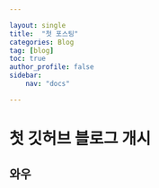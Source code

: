 ```yaml
---

layout: single
title:  "첫 포스팅"
categories: Blog
tag: [blog]
toc: true
author_profile: false
sidebar:
    nav: "docs"

---
```


# 첫 깃허브 블로그 개시
## 와우

